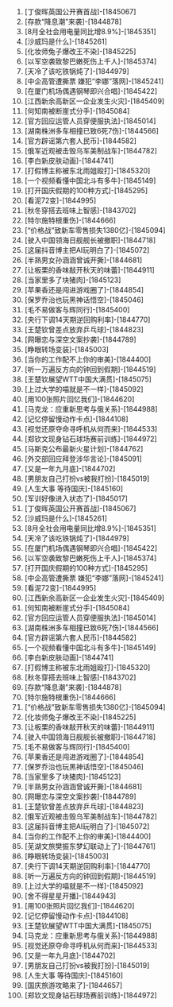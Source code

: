 
1. [丁俊晖英国公开赛首战]-[1845067]
1. [存款“降息潮”来袭]-[1844878]
1. [8月全社会用电量同比增8.9%]-[1845351]
1. [沙威玛是什么]-[1845261]
1. [化妆师兔子爆改王不染]-[1845225]
1. [以军空袭致黎巴嫩死伤上千人]-[1845374]
1. [天冷了该吃铁锅炖了]-[1844979]
1. [中企高管遭撕票 嫌犯“李娜”落网]-[1845241]
1. [在厦门机场偶遇钢琴即兴合唱]-[1845422]
1. [江西新余高新区一企业发生火灾]-[1845409]
1. [何知南被断崖式分手]-[1845084]
1. [官方回应运管人员穿便服执法]-[1845014]
1. [湖南株洲多车相撞已致6死7伤]-[1844566]
1. [官方辟谣第六套人民币]-[1844582]
1. [俄军近观被击毁乌军美制战车]-[1844782]
1. [李白新皮肤动画]-[1844741]
1. [打假博主称被东北雨姐殴打]-[1845320]
1. [一个视频看懂中国北斗有多牛]-[1845149]
1. [打开国庆假期的100种方式]-[1845295]
1. [看泥72变]-[1844995]
1. [秋冬穿搭去班味上智感]-[1843702]
1. [特尔施特根重伤]-[1844666]
1. [“价格战”致新车零售损失1380亿]-[1845094]
1. [驶入中国领海日舰舰长被撤职]-[1844718]
1. [这届抖音博主把AI玩明白了]-[1845072]
1. [半熟男女孙涵涵曾诚开撕]-[1844681]
1. [让板栗的香味敲开秋天的味蕾]-[1844911]
1. [当家里多了块猪肉]-[1845123]
1. [苹果香还是闯进游戏圈了]-[1844854]
1. [保罗乔治也玩黑神话悟空]-[1845046]
1. [毛不易做客与辉同行]-[1845400]
1. [央行下调14天期逆回购利率]-[1844770]
1. [王楚钦曾差点放弃乒乓球]-[1844823]
1. [网曝恋与深空文案抄袭]-[1844789]
1. [睁眼转场变装]-[1845003]
1. [当你的工作配不上你的审美]-[1844400]
1. [听一万遍反方向的钟回到假期]-[1844519]
1. [王楚钦展望WTT中国大满贯]-[1845075]
1. [上过大学的喵就是不一样]-[1845092]
1. [用100张照片回忆我们]-[1844620]
1. [马克龙：应重新思考与俄关系]-[1844988]
1. [记忆停留慢动作卡点]-[1844108]
1. [视觉还原夺命寻呼机从何而来]-[1844533]
1. [郑钦文现身钻石球场赛前训练]-[1844972]
1. [马斯克公布最新火星计划]-[1844762]
1. [外交部回应拜登涉华言论]-[1845091]
1. [又是一年九月底]-[1844702]
1. [男朋友自己打扮vs被我打扮]-[1845019]
1. [人生大事 等待国庆]-[1845160]
1. [军训好像进入状态了]-[1845017]
1. [丁俊晖英国公开赛首战]-[1845067]
1. [沙威玛是什么]-[1845261]
1. [8月全社会用电量同比增8.9%]-[1845351]
1. [天冷了该吃铁锅炖了]-[1844979]
1. [在厦门机场偶遇钢琴即兴合唱]-[1845422]
1. [以军空袭致黎巴嫩死伤上千人]-[1845374]
1. [打开国庆假期的100种方式]-[1845295]
1. [中企高管遭撕票 嫌犯“李娜”落网]-[1845241]
1. [看泥72变]-[1844995]
1. [江西新余高新区一企业发生火灾]-[1845409]
1. [何知南被断崖式分手]-[1845084]
1. [官方回应运管人员穿便服执法]-[1845014]
1. [湖南株洲多车相撞已致6死7伤]-[1844566]
1. [官方辟谣第六套人民币]-[1844582]
1. [一个视频看懂中国北斗有多牛]-[1845149]
1. [李白新皮肤动画]-[1844741]
1. [打假博主称被东北雨姐殴打]-[1845320]
1. [秋冬穿搭去班味上智感]-[1843702]
1. [存款“降息潮”来袭]-[1844878]
1. [特尔施特根重伤]-[1844666]
1. [“价格战”致新车零售损失1380亿]-[1845094]
1. [化妆师兔子爆改王不染]-[1845225]
1. [让板栗的香味敲开秋天的味蕾]-[1844911]
1. [驶入中国领海日舰舰长被撤职]-[1844718]
1. [毛不易做客与辉同行]-[1845400]
1. [苹果香还是闯进游戏圈了]-[1844854]
1. [保罗乔治也玩黑神话悟空]-[1845046]
1. [当家里多了块猪肉]-[1845123]
1. [半熟男女孙涵涵曾诚开撕]-[1844681]
1. [网曝恋与深空文案抄袭]-[1844789]
1. [王楚钦曾差点放弃乒乓球]-[1844823]
1. [俄军近观被击毁乌军美制战车]-[1844782]
1. [这届抖音博主把AI玩明白了]-[1845072]
1. [当你的工作配不上你的审美]-[1844400]
1. [芜湖文旅樊振东梦幻联动上了]-[1844761]
1. [睁眼转场变装]-[1845003]
1. [央行下调14天期逆回购利率]-[1844770]
1. [听一万遍反方向的钟回到假期]-[1844519]
1. [上过大学的喵就是不一样]-[1845092]
1. [舍不得星星开播]-[1844943]
1. [用100张照片回忆我们]-[1844620]
1. [记忆停留慢动作卡点]-[1844108]
1. [王楚钦展望WTT中国大满贯]-[1845075]
1. [马克龙：应重新思考与俄关系]-[1844988]
1. [视觉还原夺命寻呼机从何而来]-[1844533]
1. [又是一年九月底]-[1844702]
1. [男朋友自己打扮vs被我打扮]-[1845019]
1. [人生大事 等待国庆]-[1845160]
1. [国庆旅游攻略来了]-[1844657]
1. [郑钦文现身钻石球场赛前训练]-[1844972]